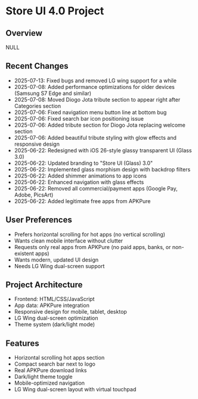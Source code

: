 # Store UI 4.0 Project

## Overview
NULL

## Recent Changes
- 2025-07-13: Fixed bugs and removed LG wing support for a while
- 2025-07-08: Added performance optimizations for older devices (Samsung S7 Edge and similar)
- 2025-07-08: Moved Diogo Jota tribute section to appear right after Categories section
- 2025-07-06: Fixed navigation menu button line at bottom bug
- 2025-07-06: Fixed search bar icon positioning issue
- 2025-07-06: Added tribute section for Diogo Jota replacing welcome section
- 2025-07-06: Added beautiful tribute styling with glow effects and responsive design
- 2025-06-22: Redesigned with iOS 26-style glassy transparent UI (Glass 3.0)
- 2025-06-22: Updated branding to "Store UI (Glass) 3.0"
- 2025-06-22: Implemented glass morphism design with backdrop filters
- 2025-06-22: Added shimmer animations to app icons
- 2025-06-22: Enhanced navigation with glass effects
- 2025-06-22: Removed all commercial/payment apps (Google Pay, Adobe, PicsArt)
- 2025-06-22: Added legitimate free apps from APKPure
## User Preferences
- Prefers horizontal scrolling for hot apps (no vertical scrolling)
- Wants clean mobile interface without clutter
- Requests only real apps from APKPure (no paid apps, banks, or non-existent apps)
- Wants modern, updated UI design
- Needs LG Wing dual-screen support

## Project Architecture
- Frontend: HTML/CSS/JavaScript
- App data: APKPure integration
- Responsive design for mobile, tablet, desktop
- LG Wing dual-screen optimization
- Theme system (dark/light mode)

## Features
- Horizontal scrolling hot apps section
- Compact search bar next to logo
- Real APKPure download links
- Dark/light theme toggle
- Mobile-optimized navigation
- LG Wing dual-screen layout with virtual touchpad
